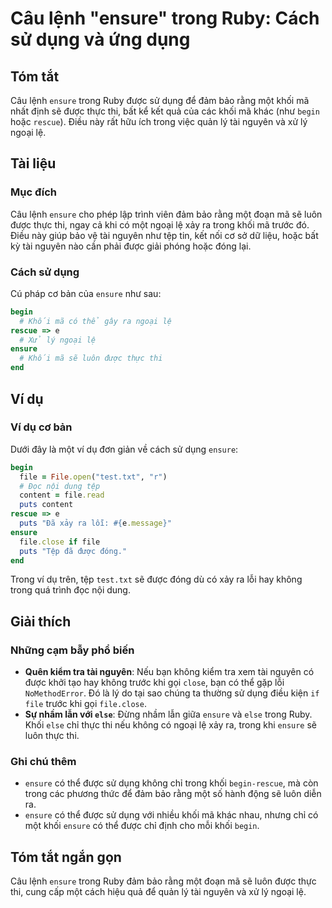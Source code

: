 <!--
Meta Description: # Câu lệnh "ensure" trong Ruby: Cách sử dụng và ứng dụng ## Tóm tắt Câu lệnh `ensure` trong Ruby được sử dụng để đảm bảo rằng một khối mã nhất định sẽ...
Meta Keywords: ensure, được, trong, khối, dụng
-->

# Câu lệnh "ensure" trong Ruby: Cách sử dụng và ứng dụng

## Tóm tắt
Câu lệnh `ensure` trong Ruby được sử dụng để đảm bảo rằng một khối mã nhất định sẽ được thực thi, bất kể kết quả của các khối mã khác (như `begin` hoặc `rescue`). Điều này rất hữu ích trong việc quản lý tài nguyên và xử lý ngoại lệ.

## Tài liệu
### Mục đích
Câu lệnh `ensure` cho phép lập trình viên đảm bảo rằng một đoạn mã sẽ luôn được thực thi, ngay cả khi có một ngoại lệ xảy ra trong khối mã trước đó. Điều này giúp bảo vệ tài nguyên như tệp tin, kết nối cơ sở dữ liệu, hoặc bất kỳ tài nguyên nào cần phải được giải phóng hoặc đóng lại.

### Cách sử dụng
Cú pháp cơ bản của `ensure` như sau:

```ruby
begin
  # Khối mã có thể gây ra ngoại lệ
rescue => e
  # Xử lý ngoại lệ
ensure
  # Khối mã sẽ luôn được thực thi
end
```

## Ví dụ
### Ví dụ cơ bản
Dưới đây là một ví dụ đơn giản về cách sử dụng `ensure`:

```ruby
begin
  file = File.open("test.txt", "r")
  # Đọc nội dung tệp
  content = file.read
  puts content
rescue => e
  puts "Đã xảy ra lỗi: #{e.message}"
ensure
  file.close if file
  puts "Tệp đã được đóng."
end
```

Trong ví dụ trên, tệp `test.txt` sẽ được đóng dù có xảy ra lỗi hay không trong quá trình đọc nội dung.

## Giải thích
### Những cạm bẫy phổ biến
- **Quên kiểm tra tài nguyên**: Nếu bạn không kiểm tra xem tài nguyên có được khởi tạo hay không trước khi gọi `close`, bạn có thể gặp lỗi `NoMethodError`. Đó là lý do tại sao chúng ta thường sử dụng điều kiện `if file` trước khi gọi `file.close`.
- **Sự nhầm lẫn với `else`**: Đừng nhầm lẫn giữa `ensure` và `else` trong Ruby. Khối `else` chỉ thực thi nếu không có ngoại lệ xảy ra, trong khi `ensure` sẽ luôn thực thi.

### Ghi chú thêm
- `ensure` có thể được sử dụng không chỉ trong khối `begin-rescue`, mà còn trong các phương thức để đảm bảo rằng một số hành động sẽ luôn diễn ra.
- `ensure` có thể được sử dụng với nhiều khối mã khác nhau, nhưng chỉ có một khối `ensure` có thể được chỉ định cho mỗi khối `begin`.

## Tóm tắt ngắn gọn
Câu lệnh `ensure` trong Ruby đảm bảo rằng một đoạn mã sẽ luôn được thực thi, cung cấp một cách hiệu quả để quản lý tài nguyên và xử lý ngoại lệ.